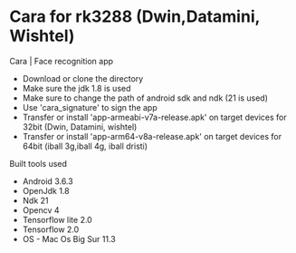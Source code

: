 # Cara for rk3288 (Dwin,Datamini, Wishtel)
Cara | Face recognition app 

- Download or clone the directory
- Make sure the jdk 1.8 is used
- Make sure to change the path of android sdk and ndk (21 is used)
- Use 'cara_signature' to sign the app 
- Transfer or install 'app-armeabi-v7a-release.apk' on target devices for 32bit (Dwin, Datamini, wishtel)
- Transfer or install 'app-arm64-v8a-release.apk' on target devices for 64bit (iball 3g,iball 4g, iball dristi)


Built tools used

- Android 3.6.3
- OpenJdk 1.8
- Ndk 21
- Opencv 4
- Tensorflow lite 2.0
- Tensorflow 2.0
- OS - Mac Os Big Sur 11.3
